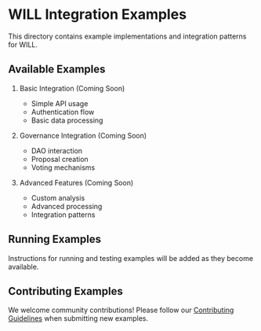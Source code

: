 # WILL Integration Examples

This directory contains example implementations and integration patterns for WILL.

## Available Examples

1. Basic Integration (Coming Soon)
   - Simple API usage
   - Authentication flow
   - Basic data processing

2. Governance Integration (Coming Soon)
   - DAO interaction
   - Proposal creation
   - Voting mechanisms

3. Advanced Features (Coming Soon)
   - Custom analysis
   - Advanced processing
   - Integration patterns

## Running Examples

Instructions for running and testing examples will be added as they become available.

## Contributing Examples

We welcome community contributions! Please follow our [Contributing Guidelines](../docs/CONTRIBUTING.md) when submitting new examples.
